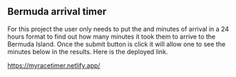 ## Bermuda arrival timer

For this project the user only needs to put the 
and minutes of arrival in a 24 hours format to 
find out how many minutes it took them to arrive to the Bermuda Island. Once the submit button is click it will allow one to see the minutes below in the results. Here is the deployed link. 

https://myracetimer.netlify.app/
